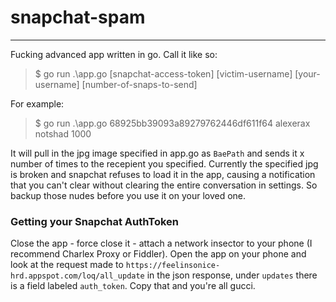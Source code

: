 snapchat-spam
===
---

Fucking advanced app written in go. Call it like so:
> $ go run .\app.go [snapchat-access-token] [victim-username] [your-username] [number-of-snaps-to-send]

For example:
> $ go run .\app.go 68925bb39093a89279762446df611f64 alexerax notshad 1000

It will pull in the jpg image specified in app.go as `BaePath` and sends it x number of times to the recepient 
you specified. Currently the specified jpg is broken and snapchat refuses to load it in the app, causing a 
notification that you can't clear without clearing the entire conversation in settings. So backup those nudes 
before you use it on your loved one.

### Getting your Snapchat AuthToken
Close the app - force close it - attach a network insector to your phone (I recommend Charlex Proxy or Fiddler). 
Open the app on your phone and look at the request made to `https://feelinsonice-hrd.appspot.com/loq/all_update` 
in the json response, under `updates` there is a field labeled `auth_token`. Copy that and you're all gucci.


